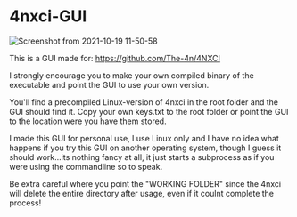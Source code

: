 # 4nxci-GUI
![Screenshot from 2021-10-19 11-50-58](https://user-images.githubusercontent.com/59517785/137888926-82a3f57f-2660-40b5-85e2-714a3ab67734.png)

This is a GUI made for: https://github.com/The-4n/4NXCI

I strongly encourage you to make your own compiled binary of the executable and point the GUI to use your own version.

You'll find a precompiled Linux-version of 4nxci in the root folder and the GUI should find it. 
Copy your own keys.txt to the root folder or point the GUI to the location were you have them stored.

I made this GUI for personal use, I use Linux only and I have no idea what happens if you try this GUI on another operating system, though I guess it should work...its nothing fancy at all, it just starts a subprocess as if you were using the commandline so to speak.

Be extra careful where you point the "WORKING FOLDER" since the 4nxci will delete the entire directory after usage, even if it coulnt complete the process!
